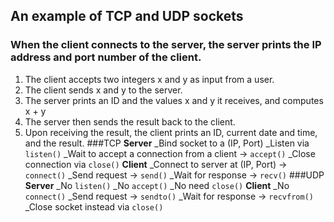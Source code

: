 ## An example of TCP and UDP sockets
### When the client connects to the server, the server prints the IP address and port number of the client. 
1. The client accepts two integers x and y as  input from a user. 
1. The client sends x and y to the server.
1. The server prints an ID and the values x and y  it receives, and computes x + y
1. The server then sends the result back to the client.
1. Upon receiving the result, the client prints an ID, current date and time, and the result.
###TCP
**Server**
_Bind socket to a (IP, Port)
_Listen via `listen()`
_Wait to accept a connection from a client → `accept()`
_Close connection via `close()` 
**Client**
_Connect to server at (IP, Port) → `connect()`
_Send request →  `send()`
_Wait for response → `recv()`
###UDP
**Server**
_No `listen()`
_No `accept()`
_No need `close()`
**Client**
_No `connect()`
_Send request →  `sendto()`
_Wait for response → `recvfrom()`
_Close socket instead via `close()` 
